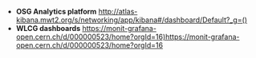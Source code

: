 - **OSG Analytics platform** <http://atlas-kibana.mwt2.org/s/networking/app/kibana#/dashboard/Default?_g=()>
- **WLCG dashboards** <https://monit-grafana-open.cern.ch/d/000000523/home?orgId=16)https://monit-grafana-open.cern.ch/d/000000523/home?orgId=16>
